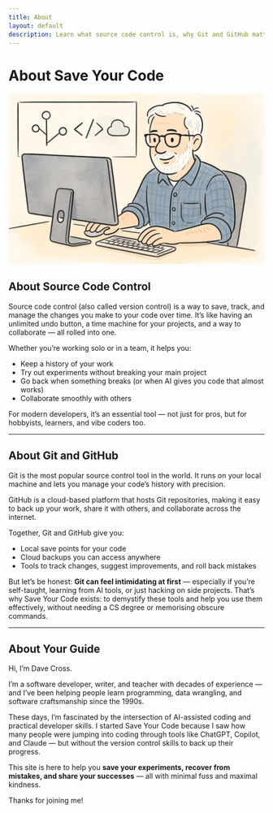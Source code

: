 ```yaml
---
title: About
layout: default
description: Learn what source code control is, why Git and GitHub matter, and who's behind Save Your Code.
---
```


# About Save Your Code

![Illustration of the author writing this website](/assets/images/author.png)

## About Source Code Control

Source code control (also called version control) is a way to save, track,
and manage the changes you make to your code over time. It’s like having an
unlimited undo button, a time machine for your projects, and a way to
collaborate — all rolled into one.

Whether you’re working solo or in a team, it helps you:

- Keep a history of your work
- Try out experiments without breaking your main project
- Go back when something breaks (or when AI gives you code that almost works)
- Collaborate smoothly with others

For modern developers, it’s an essential tool — not just for pros, but for
hobbyists, learners, and vibe coders too.

---

## About Git and GitHub

Git is the most popular source control tool in the world. It runs on your
local machine and lets you manage your code’s history with precision.

GitHub is a cloud-based platform that hosts Git repositories, making it easy
to back up your work, share it with others, and collaborate across the
internet.

Together, Git and GitHub give you:

- Local save points for your code
- Cloud backups you can access anywhere
- Tools to track changes, suggest improvements, and roll back mistakes

But let’s be honest: **Git can feel intimidating at first** — especially if
you’re self-taught, learning from AI tools, or just hacking on side projects.
That’s why Save Your Code exists: to demystify these tools and help you use
them effectively, without needing a CS degree or memorising obscure commands.

---

## About Your Guide

Hi, I’m Dave Cross.

I’m a software developer, writer, and teacher with decades of experience —
and I’ve been helping people learn programming, data wrangling, and software
craftsmanship since the 1990s.

These days, I’m fascinated by the intersection of AI-assisted coding and
practical developer skills. I started Save Your Code because I saw how many
people were jumping into coding through tools like ChatGPT, Copilot, and
Claude — but without the version control skills to back up their progress.

This site is here to help you **save your experiments, recover from mistakes,
and share your successes** — all with minimal fuss and maximal kindness.

Thanks for joining me!


